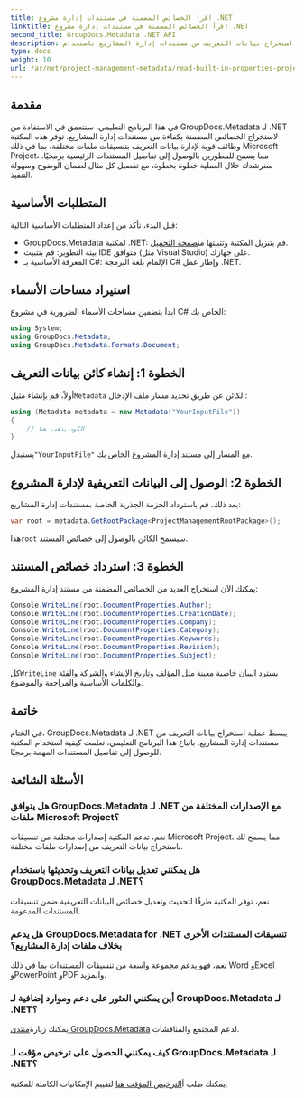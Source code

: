 ```yaml
---
title: اقرأ الخصائص المضمنة في مستندات إدارة مشروع .NET
linktitle: اقرأ الخصائص المضمنة في مستندات إدارة مشروع .NET
second_title: GroupDocs.Metadata .NET API
description: تعلم كيفية استخراج بيانات التعريف من مستندات إدارة المشاريع باستخدام GroupDocs.Metadata لـ .NET. تعزيز قدرات معالجة المستندات الخاصة بك.
type: docs
weight: 10
url: /ar/net/project-management-metadata/read-built-in-properties-project-management-documents/
---
```

## مقدمة
في هذا البرنامج التعليمي، سنتعمق في الاستفادة من GroupDocs.Metadata لـ .NET لاستخراج الخصائص المضمنة بكفاءة من مستندات إدارة المشاريع. توفر هذه المكتبة وظائف قوية لإدارة بيانات التعريف بتنسيقات ملفات مختلفة، بما في ذلك Microsoft Project، مما يسمح للمطورين بالوصول إلى تفاصيل المستندات الرئيسية برمجيًا. سنرشدك خلال العملية خطوة بخطوة، مع تفصيل كل مثال لضمان الوضوح وسهولة التنفيذ.
## المتطلبات الأساسية
قبل البدء، تأكد من إعداد المتطلبات الأساسية التالية:
-  GroupDocs.Metadata لمكتبة .NET: قم بتنزيل المكتبة وتثبيتها من[صفحة التحميل](https://releases.groupdocs.com/metadata/net/).
- بيئة التطوير: قم بتثبيت IDE متوافق (مثل Visual Studio) على جهازك.
- المعرفة الأساسية بـ C#: الإلمام بلغة البرمجة C# وإطار عمل .NET.

## استيراد مساحات الأسماء
ابدأ بتضمين مساحات الأسماء الضرورية في مشروع C# الخاص بك:
```csharp
using System;
using GroupDocs.Metadata;
using GroupDocs.Metadata.Formats.Document;
```
## الخطوة 1: إنشاء كائن بيانات التعريف
 أولاً، قم بإنشاء مثيل`Metadata` الكائن عن طريق تحديد مسار ملف الإدخال:
```csharp
using (Metadata metadata = new Metadata("YourInputFile"))
{
    // الكود يذهب هنا
}
```
 يستبدل`"YourInputFile"` مع المسار إلى مستند إدارة المشروع الخاص بك.
## الخطوة 2: الوصول إلى البيانات التعريفية لإدارة المشروع
بعد ذلك، قم باسترداد الحزمة الجذرية الخاصة بمستندات إدارة المشاريع:
```csharp
var root = metadata.GetRootPackage<ProjectManagementRootPackage>();
```
هذا`root` سيسمح الكائن بالوصول إلى خصائص المستند.
## الخطوة 3: استرداد خصائص المستند
يمكنك الآن استخراج العديد من الخصائص المضمنة من مستند إدارة المشروع:
```csharp
Console.WriteLine(root.DocumentProperties.Author);
Console.WriteLine(root.DocumentProperties.CreationDate);
Console.WriteLine(root.DocumentProperties.Company);
Console.WriteLine(root.DocumentProperties.Category);
Console.WriteLine(root.DocumentProperties.Keywords);
Console.WriteLine(root.DocumentProperties.Revision);
Console.WriteLine(root.DocumentProperties.Subject);
```
 كل`WriteLine` يسترد البيان خاصية معينة مثل المؤلف وتاريخ الإنشاء والشركة والفئة والكلمات الأساسية والمراجعة والموضوع.

## خاتمة
في الختام، GroupDocs.Metadata لـ .NET يبسط عملية استخراج بيانات التعريف من مستندات إدارة المشاريع. باتباع هذا البرنامج التعليمي، تعلمت كيفية استخدام المكتبة للوصول إلى تفاصيل المستندات المهمة برمجيًا.

## الأسئلة الشائعة
### هل يتوافق GroupDocs.Metadata لـ .NET مع الإصدارات المختلفة من ملفات Microsoft Project؟
نعم، تدعم المكتبة إصدارات مختلفة من تنسيقات Microsoft Project، مما يسمح لك باستخراج بيانات التعريف من إصدارات ملفات مختلفة.
### هل يمكنني تعديل بيانات التعريف وتحديثها باستخدام GroupDocs.Metadata لـ .NET؟
نعم، توفر المكتبة طرقًا لتحديث وتعديل خصائص البيانات التعريفية ضمن تنسيقات المستندات المدعومة.
### هل يدعم GroupDocs.Metadata for .NET تنسيقات المستندات الأخرى بخلاف ملفات إدارة المشاريع؟
نعم، فهو يدعم مجموعة واسعة من تنسيقات المستندات بما في ذلك Word وExcel وPowerPoint وPDF والمزيد.
### أين يمكنني العثور على دعم وموارد إضافية لـ GroupDocs.Metadata لـ .NET؟
 يمكنك زيارة[منتدى GroupDocs.Metadata](https://forum.groupdocs.com/c/metadata/14) لدعم المجتمع والمناقشات.
### كيف يمكنني الحصول على ترخيص مؤقت لـ GroupDocs.Metadata لـ .NET؟
 يمكنك طلب أ[الترخيص المؤقت هنا](https://purchase.groupdocs.com/temporary-license/) لتقييم الإمكانيات الكاملة للمكتبة.